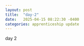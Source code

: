 ```yaml
---
layout: post
title:  "day-2"
date:   2025-04-15 08:22:30 -0400
categories: apprenticeship update
---
```

day 2
